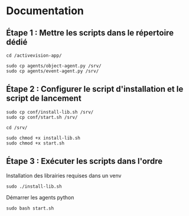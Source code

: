 # Documentation

## Étape 1 : Mettre les scripts dans le répertoire dédié

```
cd /activevision-app/
```

```
sudo cp agents/object-agent.py /srv/
sudo cp agents/event-agent.py /srv/
```

## Étape 2 : Configurer le script d'installation et le script de lancement
```
sudo cp conf/install-lib.sh /srv/
sudo cp conf/start.sh /srv/
```

```
cd /srv/
```

```
sudo chmod +x install-lib.sh
sudo chmod +x start.sh
```

## Étape 3 : Exécuter les scripts dans l'ordre

Installation des librairies requises dans un venv
```
sudo ./install-lib.sh
```

Démarrer les agents python
```
sudo bash start.sh
```

